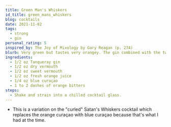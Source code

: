 ```yaml
---
title: Green Man's Whiskers
id_title: green_mans_whiskers
blog: cocktails
date: 2021-11-02
tags:
  - strong
  - gin
personal_rating: 5
inspired_by: The Joy of Mixology by Gary Reagan (p. 274)
blurb: Very green but tastes very orangey. The gin combined with the two types of vermouth and the orange juice and liqueur gives this cocktail a unique flavor that's hard to describe.
ingredients:
  - 1/2 oz Tanqueray gin
  - 1/2 oz dry vermouth
  - 1/2 oz sweet vermouth
  - 1/2 oz fresh orange juice
  - 1/4 oz blue curaçao
  - 1 to 2 dashes of orange bitters
steps:
  - Shake and strain into a chilled cocktail glass.
---
```

- This is a variation on the "curled" Satan's Whiskers cocktail which replaces the orange curaçao with blue curaçao because that's what I had at the time.
